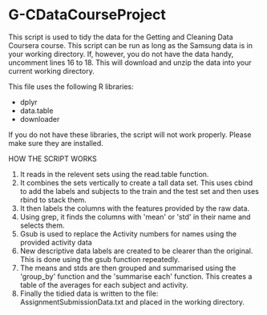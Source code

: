 # G-CDataCourseProject

This script is used to tidy the data for the Getting and Cleaning Data Coursera course. This script can be run as long as the Samsung data is in your working directory. If, however, you do not have the data handy, uncomment lines 16 to 18. This will download and unzip the data into your current working directory.

This file uses the following R libraries:

* dplyr
* data.table
* downloader

If you do not have these libraries, the script will not work properly. Please make sure they are installed.

HOW THE SCRIPT WORKS

1. It reads in the relevent sets using the read.table function.
2. It combines the sets vertically to create a tall data set. This uses cbind to add the labels and subjects to the train and the test set and then uses rbind to stack them.
3. It then labels the columns with the features provided by the raw data.
4. Using grep, it finds the columns with 'mean' or 'std' in their name and selects them.
5. Gsub is used to replace the Activity numbers for names using the provided activity data
6. New descriptive data labels are created to be clearer than the original. This is done using the gsub function repeatedly.
7. The means and stds are then grouped and summarised using the 'group_by' function and the 'summarise each' function. This creates a table of the averages for each subject and activity.
8. Finally the tidied data is written to the file: AssignmentSubmissionData.txt and placed in the working directory.
